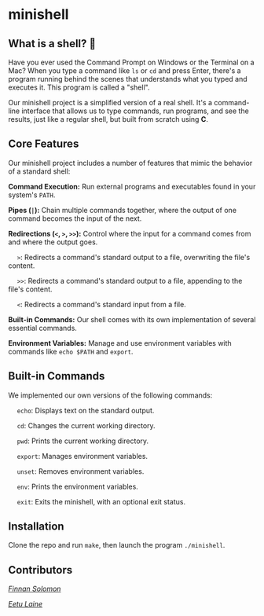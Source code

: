 # **minishell**

## What is a shell? 🐚

Have you ever used the Command Prompt on Windows or the Terminal on a Mac? When you type a command like `ls` or `cd` and press Enter, there's a program running behind the scenes that understands what you typed and executes it. This program is called a "shell".

Our minishell project is a simplified version of a real shell. It's a command-line interface that allows us to type commands, run programs, and see the results, just like a regular shell, but built from scratch using **C**.

## Core Features
Our minishell project includes a number of features that mimic the behavior of a standard shell:

**Command Execution:** Run external programs and executables found in your system's `PATH`.

**Pipes (`|`):** Chain multiple commands together, where the output of one command becomes the input of the next.

**Redirections (`<`, `>`, `>>`):** Control where the input for a command comes from and where the output goes.

&emsp; `>`: Redirects a command's standard output to a file, overwriting the file's content.

&emsp; `>>`: Redirects a command's standard output to a file, appending to the file's content.

&emsp; `<`: Redirects a command's standard input from a file.

**Built-in Commands:** Our shell comes with its own implementation of several essential commands.

**Environment Variables:** Manage and use environment variables with commands like `echo $PATH` and `export`.

## Built-in Commands

We implemented our own versions of the following commands:

&emsp; `echo`: Displays text on the standard output.

&emsp; `cd`: Changes the current working directory.

&emsp; `pwd`: Prints the current working directory.

&emsp; `export`: Manages environment variables.

&emsp; `unset`: Removes environment variables.

&emsp; `env`: Prints the environment variables.

&emsp; `exit`: Exits the minishell, with an optional exit status.

## Installation

Clone the repo and run `make`, then launch the program `./minishell`.

## Contributors

[*Finnan Solomon*](https://github.com/finye)

[*Eetu Laine*](https://github.com/eetulaine)
